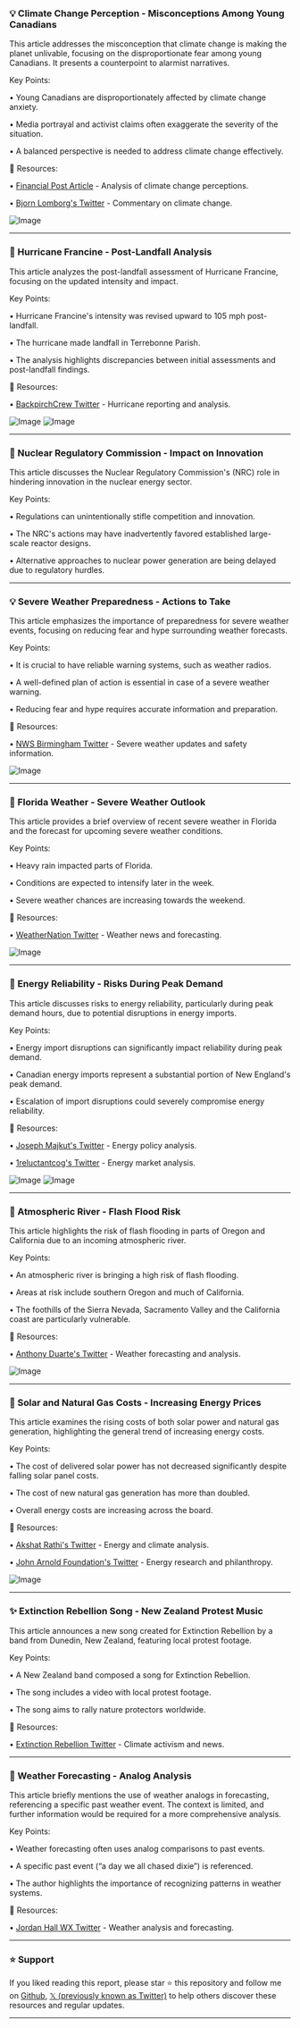 ### 💡 Climate Change Perception - Misconceptions Among Young Canadians

This article addresses the misconception that climate change is making the planet unlivable, focusing on the disproportionate fear among young Canadians.  It presents a counterpoint to alarmist narratives.

Key Points:

• Young Canadians are disproportionately affected by climate change anxiety.


• Media portrayal and activist claims often exaggerate the severity of the situation.


•  A balanced perspective is needed to address climate change effectively.


🔗 Resources:

• [Financial Post Article](https://financialpost.com/opinion/bjorn-lomborg-despite-what-activists-say-the-planet-is-not-on-fire) -  Analysis of climate change perceptions.

• [Bjorn Lomborg's Twitter](https://x.com/BjornLomborg) -  Commentary on climate change.

![Image](https://pbs.twimg.com/media/GlxPcGvWkAAuHEO?format=jpg&name=900x900)


---
### 🤖 Hurricane Francine - Post-Landfall Analysis

This article analyzes the post-landfall assessment of Hurricane Francine, focusing on the updated intensity and impact.

Key Points:

• Hurricane Francine's intensity was revised upward to 105 mph post-landfall.


• The hurricane made landfall in Terrebonne Parish.


•  The analysis highlights discrepancies between initial assessments and post-landfall findings.


🔗 Resources:

• [BackpirchCrew Twitter](https://x.com/BackpirchCrew) - Hurricane reporting and analysis.

![Image](https://pbs.twimg.com/media/GlygV61W8AAepE6?format=jpg&name=small)
![Image](https://pbs.twimg.com/media/GlygaEvWUAAG4su?format=jpg&name=small)


---
### 🤖 Nuclear Regulatory Commission - Impact on Innovation

This article discusses the Nuclear Regulatory Commission's (NRC) role in hindering innovation in the nuclear energy sector.

Key Points:

• Regulations can unintentionally stifle competition and innovation.


• The NRC's actions may have inadvertently favored established large-scale reactor designs.


•  Alternative approaches to nuclear power generation are being delayed due to regulatory hurdles.



---
### 💡 Severe Weather Preparedness - Actions to Take

This article emphasizes the importance of preparedness for severe weather events, focusing on reducing fear and hype surrounding weather forecasts.

Key Points:

• It is crucial to have reliable warning systems, such as weather radios.


• A well-defined plan of action is essential in case of a severe weather warning.


• Reducing fear and hype requires accurate information and preparation.


🔗 Resources:

• [NWS Birmingham Twitter](https://x.com/NWSBirmingham) -  Severe weather updates and safety information.

![Image](https://pbs.twimg.com/media/GlybhJwWYAAYfnw?format=jpg&name=small)


---
### 🤖 Florida Weather - Severe Weather Outlook

This article provides a brief overview of recent severe weather in Florida and the forecast for upcoming severe weather conditions.

Key Points:

• Heavy rain impacted parts of Florida.


• Conditions are expected to intensify later in the week.


• Severe weather chances are increasing towards the weekend.


🔗 Resources:

• [WeatherNation Twitter](https://x.com/WeatherNation) -  Weather news and forecasting.

![Image](https://pbs.twimg.com/ext_tw_video_thumb/1899501704921423872/pu/img/NT9aSUJV--m3pNIi.jpg)


---
### 🤖 Energy Reliability - Risks During Peak Demand

This article discusses risks to energy reliability, particularly during peak demand hours, due to potential disruptions in energy imports.


Key Points:

• Energy import disruptions can significantly impact reliability during peak demand.


• Canadian energy imports represent a substantial portion of New England's peak demand.


•  Escalation of import disruptions could severely compromise energy reliability.


🔗 Resources:

• [Joseph Majkut's Twitter](https://x.com/JosephMajkut) - Energy policy analysis.

• [1reluctantcog's Twitter](https://x.com/1reluctantcog) - Energy market analysis.

![Image](https://pbs.twimg.com/media/GlyG4r0WkAAzEzS?format=png&name=small)
![Image](https://pbs.twimg.com/media/GlyGHClWAAApuvI?format=png&name=small)


---
### 🤖 Atmospheric River - Flash Flood Risk

This article highlights the risk of flash flooding in parts of Oregon and California due to an incoming atmospheric river.

Key Points:

• An atmospheric river is bringing a high risk of flash flooding.


•  Areas at risk include southern Oregon and much of California.


• The foothills of the Sierra Nevada, Sacramento Valley and the California coast are particularly vulnerable.


🔗 Resources:

• [Anthony Duarte's Twitter](https://x.com/AnthonyDuarte03) - Weather forecasting and analysis.

![Image](https://pbs.twimg.com/media/GlyAdOvWMAAuyfb?format=jpg&name=small)


---
### 🤖 Solar and Natural Gas Costs - Increasing Energy Prices

This article examines the rising costs of both solar power and natural gas generation, highlighting the general trend of increasing energy costs.

Key Points:

• The cost of delivered solar power has not decreased significantly despite falling solar panel costs.


• The cost of new natural gas generation has more than doubled.


•  Overall energy costs are increasing across the board.


🔗 Resources:

• [Akshat Rathi's Twitter](https://x.com/AkshatRathi) - Energy and climate analysis.

• [John Arnold Foundation's Twitter](https://x.com/JohnArnoldFndtn) -  Energy research and philanthropy.

![Image](https://pbs.twimg.com/media/Glw_bq5XMAAhd6f?format=png&name=small)


---
### ✨ Extinction Rebellion Song - New Zealand Protest Music

This article announces a new song created for Extinction Rebellion by a band from Dunedin, New Zealand, featuring local protest footage.

Key Points:

• A New Zealand band composed a song for Extinction Rebellion.


• The song includes a video with local protest footage.


• The song aims to rally nature protectors worldwide.



🔗 Resources:

• [Extinction Rebellion Twitter](https://x.com/ExtinctionR) -  Climate activism and news.

---
### 🤖 Weather Forecasting - Analog Analysis

This article briefly mentions the use of weather analogs in forecasting, referencing a specific past weather event.  The context is limited, and further information would be required for a more comprehensive analysis.

Key Points:

• Weather forecasting often uses analog comparisons to past events.


• A specific past event (“a day we all chased dixie”) is referenced.


• The author highlights the importance of recognizing patterns in weather systems.


🔗 Resources:

• [Jordan Hall WX Twitter](https://x.com/JordanHallWX) - Weather analysis and forecasting.


---

### ⭐️ Support

If you liked reading this report, please star ⭐️ this repository and follow me on [Github](https://github.com/Drix10), [𝕏 (previously known as Twitter)](https://x.com/DRIX_10_) to help others discover these resources and regular updates.

---